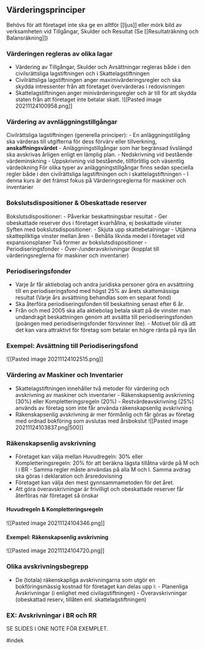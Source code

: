## Värderingsprinciper

Behövs för att företaget inte ska ge en alltför [[ljus]] eller mörk bild av verksamheten vid Tillgångar, Skulder och Resultat (Se [[Resultaträkning och Balansräkning]])

### Värderingen regleras av olika lagar
- Värdering av Tillgångar, Skulder och Avsättningar regleras både i den civilsrättsliga lagstiftningen och i Skattelagstiftningen
- Civilrättsliga lagstiftningen anger maximivärderingsregler och ska skydda intressenter från att företaget övervärderas i redovisningen
- Skattelagstiftningen anger minivärderingsregler och är till för att skydda staten från att företaget inte betalar skatt.
![[Pasted image 20211124100958.png]]

### Värdering av avnläggningstillgångar
Civilrättsliga lagstiftningen (generella principer):
	- En anläggningstillgång ska värderas till utgifterna för dess förvärv eller tillverkning, **anskaffningsvärdet**
	- Anläggningstillgångar som har begränsad livslängd ska avskrivas årligen enligt en lämplig plan.
	- Nedskrivning vid bestående värdeminskning
	- Uppskrivning vid bestående, tillförlitlig och väsentlig värdeökning
För olika typer av anläggningstillgångar finns sedan speciella regler både i den civilrättsliga lagstiftningen och i skattelagstiftningen
		- I denna kurs är det främst fokus på Värderingsreglerna för maskiner och inventarier
		
### Bokslutsdispositioner & Obeskattade reserver
Bokslutsdispositioner:
		- Påverkar beskattningsbar resultat
		- Ger obeskattade reserver dvs i företaget kvarhållna, ej beskattade vinster
Syften med bokslutsdispositioner:
		- Skjuta upp skattebetalningar
		- Utjämna skattepliktiga vinster mellan åren
		- Behålla likvida medel i företaget vid expansionsplaner
Två former av bokslutsdispositioner
		- Periodiseringsfonder
		- Över-/underavskrivningar (kopplat till värderingsreglerna för maskiner och inventarier)
		
### Periodiseringsfonder
- Varje år får aktiebolag och andra juridiska personer göra en avsättning till en periodiseringsfond med högst 25% av årets skattemässiga resultat (Varje års avsättning behandlas som en separat fond)
- Ska återföra periodiseringsfonden till beskattning senast efter 6 år.
- Från och med 2005 ska alla aktiebolag betala skatt på de vinster man undandragit beskattningen genom att avsätta till periodiseringsfonden (poängen med periodiseringsfonder försvinner lite).
		- Motivet blir då att det kan vara attraktivt för företag som betalar en högre ränta på nya lån

### Exempel: Avsättning till Periodiseringsfond
![[Pasted image 20211124102515.png]]

### Värdering av Maskiner och Inventarier
- Skattelagstiftningen innehåller två metoder för värdering och avskrivning av maskiner och inventarier
		- Räkenskapsenlig avskrivning (30%) eller Kompletteringsregeln (20%)
		- Restvärdeavskrivning (25%) används av företag som inte får använda räkenskapsenlig avskrivning
- Räkenskapsenlig avskrivning är mer förmånlig och får göras av företag med ordnad bokföring som avslutas med årsbokslut
![[Pasted image 20211124103837.png|500]]

### Räkenskapsenlig avskrivning
- Företaget kan välja mellan Huvudregeln: 30% eller Kompletteringsregeln: 20% för att beräkna lägsta tillåtna värde på M och I i BR
		- Samma regler måste användas på alla M och I. Samma avdrag ska göras i deklaration och årsredovisning
- Företaget kan välja den mest gynnsammametoden för det året.
- Att göra överavskrivningar är frivilligt och obeskattade reserver får återföras när företaget så önskar

#### Huvudregeln & Kompletteringsregeln
![[Pasted image 20211124104346.png]]

#### Exempel: Räkenskapsenlig avskrivning
![[Pasted image 20211124104720.png]]

### Olika avskrivningsbegrepp
- De (totala) räkenskapliga avskrivningarna som utgör en bokföringsmässig kostnad för företaget kan delas upp i:
		- Planenliga Avskrivningar (i enlighet med civilagstiftningen)
		- Överavskrivningar (obeskattad reserv, tillåten enl. skattelagstiftningen)

### EX: Avskrivningar i BR och RR
SE SLIDES I ONE NOTE FÖR EXEMPLET.



#indek